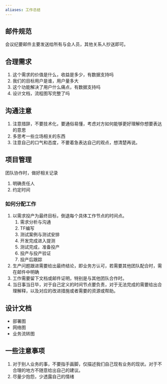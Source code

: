 ```yaml
---
aliases: 工作总结
---
```


## 邮件规范

会议纪要邮件主要发送给所有与会人员，其他关系人抄送即可。

##  合理需求
1. 这个需求的价值是什么，收益是多少，有数据支持吗
2. 我们的目标用户是谁，用户量多大
3. 这个功能解决了用户什么痛点，有数据支持吗
4. 设计文档，流程图写完整了吗
## 沟通注意

1. 注意措辞，不要技术化，要通俗易懂，考虑对方如何能够更好理解你想要表达的意思
2. 多思考一些立场相关的东西
3. 注意自己的口气和态度，不要着急表达自己的观点，想清楚再说。

## 项目管理

团队协作时，做好相关记录
1. 明确责任人
2. 约定时间



### 如何分配工作

1. 以需求投产为最终目标，倒退每个具体工作节点的时间点。
	1. 需求分析与沟通
	2. TF编写
	3. 测试案例与测试安排
	4. 开发完成进入提测
	5. 测试完成，准备投产
	6. 投产与投产验证
	7. 投产后跟踪
2. 生产问题跟进需要给出最终结论，即业务方认可，若需要其他团队配合时，需在邮件中明确
3. 工作需要留下文档或邮件证明，特别是与其他团队合作时。
4. 当日事当日毕，对于自己定义的时间节点要负责，对于无法完成的需要给出合理解释，以及对应的改进措施或者需要的资源或帮助。

## 设计文档

- 部署图
- 网络图
- 业务流转图

## 一些注意事项
1. 对于别人业务的事，不要指手画脚，仅描述我们自己现有业务的现状。对于不合理的地方不随意给出自己的建议。
2. 尽量少抱怨，少透露自己的情绪
